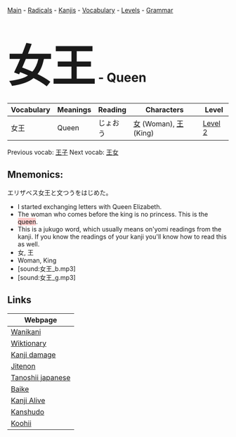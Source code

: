 <style> bigfont {font-size: 100px}</style>
[Main](../README.md) -
[Radicals](../radicals.md) -
[Kanjis](../kanjis.md) -
[Vocabulary](../vocabulary.md) -
[Levels](../levels.md) -
[Grammar](../grammar.md)
# <bigfont> 女王</bigfont> - Queen 

| Vocabulary | Meanings | Reading | Characters | Level |
| --- | --- | --- | --- | --- |
| 女王 | Queen | じょおう |  [女](../kanjis/女.md) (Woman), [王](../kanjis/王.md) (King) | [Level 2](../levels/wk_level2.md) |

Previous vocab: [王子](王子.md) Next vocab: [王女](王女.md) 

## Mnemonics:
エリザベス女王と文つうをはじめた。
* I started exchanging letters with Queen Elizabeth.
* The woman who comes before the king is no princess. This is the <span style="background-color:#ffcccb"> queen</span>.
* This is a jukugo word, which usually means on'yomi readings from the kanji. If you know the readings of your kanji you'll know how to read this as well.
* 女, 王
* Woman, King
* [sound:女王_b.mp3]
* [sound:女王_g.mp3]


## Links 

| Webpage |
| --- |
| [Wanikani          ](https://www.wanikani.com/kanji/女王) |
| [Wiktionary        ](https://en.wiktionary.org/wiki/女王) |
| [Kanji damage      ](http://www.kanjidamage.com/kanji/search?utf8=✓&q=女王) |
| [Jitenon           ](https://jitenon.com/kanji/女王) |
| [Tanoshii japanese ](https://www.tanoshiijapanese.com/dictionary/kanji.cfm?k=女王) |
| [Baike             ](https://baike.baidu.com/item/女王) |
| [Kanji Alive       ](https://app.kanjialive.com/女王) |
| [Kanshudo          ](https://www.kanshudo.com/searchmn?q=女王) |
| [Koohii            ](https://kanji.koohii.com/study/kanji/女王) |
